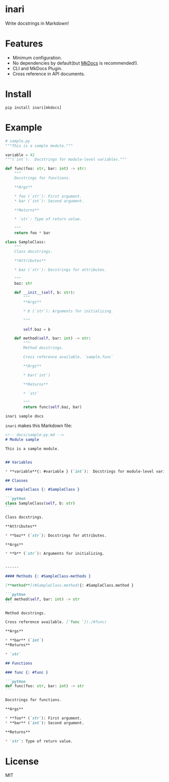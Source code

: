 # inari

Write docstrings in Markdown!

# Features

* Minimum configuration.
* No dependencies by default(but [MkDocs](https://www.mkdocs.org/) is recommended!).
* CLI and MkDocs Plugin.
* Cross reference in API documents.

# Install

```shell
pip install inari[mkdocs]
```

# Example

```python
# sample.py
"""This is a sample module."""

variable = 42
"""(`int`):  Docstrings for module-level variables."""

def func(foo: str, bar: int) -> str:
    """
    Docstrings for functions.

    **Args**

    * foo (`str`): First argument.
    * bar (`int`): Second argument.

    **Returns**

    * `str`: Type of return value.

    """
    return foo * bar

class SampleClass:
    """
    Class docstrings.

    **Attributes**

    * baz (`str`): Docstrings for attributes.

    """
    baz: str

    def __init__(self, b: str):
        """
        **Args**

        * b (`str`): Arguments for initializing.

        """

        self.baz = b

    def method(self, bar: int) -> str:
        """
        Method docstrings.

        Cross reference available. `sample.func`

        **Args**

        * bar(`int`)

        **Returns**

        * `str`

        """
        return func(self.baz, bar)

```

```shell
inari sample docs
```

`inari` makes this Markdown file:

~~~markdown
<!-- docs/sample-py.md -->
# Module sample

This is a sample module.


## Variables

* **variable**{: #variable } (`int`):  Docstrings for module-level variables.

## Classes

### SampleClass {: #SampleClass }

```python
class SampleClass(self, b: str)
```

Class docstrings.

**Attributes**

* **baz** (`str`): Docstrings for attributes.

**Args**

* **b** (`str`): Arguments for initializing.


------

#### Methods {: #SampleClass-methods }

[**method**](#SampleClass.method){: #SampleClass.method }

```python
def method(self, bar: int) -> str
```

Method docstrings.

Cross reference available. [`func `](./#func)

**Args**

* **bar** (`int`)
**Returns**

* `str`

## Functions

### func {: #func }

```python
def func(foo: str, bar: int) -> str
```

Docstrings for functions.

**Args**

* **foo** (`str`): First argument.
* **bar** (`int`): Second argument.

**Returns**

* `str`: Type of return value.

~~~

# License

MIT
